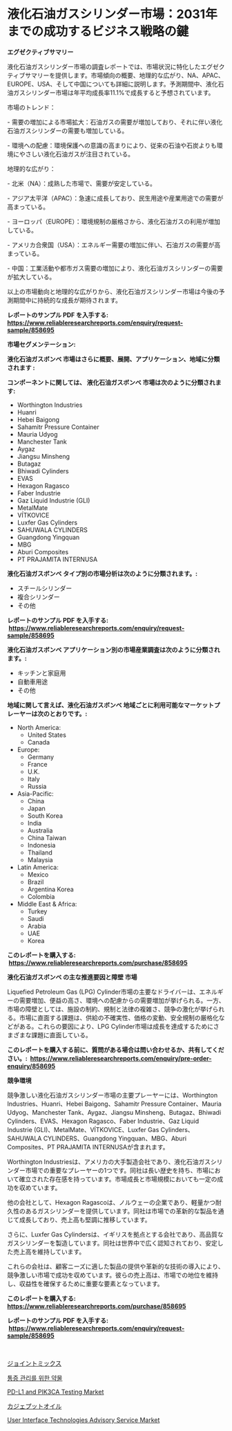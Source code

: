 <p><h1>液化石油ガスシリンダー市場：2031年までの成功するビジネス戦略の鍵</h1></p><p><strong>エグゼクティブサマリー</strong></p>
<p><p>液化石油ガスシリンダー市場の調査レポートでは、市場状況に特化したエグゼクティブサマリーを提供します。市場傾向の概要、地理的な広がり、NA、APAC、EUROPE、USA、そして中国についても詳細に説明します。予測期間中、液化石油ガスシリンダー市場は年平均成長率11.1%で成長すると予想されています。</p><p>市場のトレンド：</p><p>- 需要の増加による市場拡大：石油ガスの需要が増加しており、それに伴い液化石油ガスシリンダーの需要も増加している。</p><p>- 環境への配慮：環境保護への意識の高まりにより、従来の石油や石炭よりも環境にやさしい液化石油ガスが注目されている。</p><p>地理的な広がり：</p><p>- 北米（NA）：成熟した市場で、需要が安定している。</p><p>- アジア太平洋（APAC）：急速に成長しており、民生用途や産業用途での需要が高まっている。</p><p>- ヨーロッパ（EUROPE）：環境規制の厳格さから、液化石油ガスの利用が増加している。</p><p>- アメリカ合衆国（USA）：エネルギー需要の増加に伴い、石油ガスの需要が高まっている。</p><p>- 中国：工業活動や都市ガス需要の増加により、液化石油ガスシリンダーの需要が拡大している。</p><p>以上の市場動向と地理的な広がりから、液化石油ガスシリンダー市場は今後の予測期間中に持続的な成長が期待されます。</p></p>
<p><strong>レポートのサンプル PDF を入手する: <a href="https://www.reliableresearchreports.com/enquiry/request-sample/858695">https://www.reliableresearchreports.com/enquiry/request-sample/858695</a></strong></p>
<p><strong>市場セグメンテーション:</strong></p>
<p><strong> 液化石油ガスボンベ 市場はさらに概要、展開、アプリケーション、地域に分類されます :</strong></p>
<p><strong>コンポーネントに関しては、 液化石油ガスボンベ 市場は次のように分類されます: &nbsp;</strong></p>
<p><ul><li>Worthington Industries</li><li>Huanri</li><li>Hebei Baigong</li><li>Sahamitr Pressure Container</li><li>Mauria Udyog</li><li>Manchester Tank</li><li>Aygaz</li><li>Jiangsu Minsheng</li><li>Butagaz</li><li>Bhiwadi Cylinders</li><li>EVAS</li><li>Hexagon Ragasco</li><li>Faber Industrie</li><li>Gaz Liquid Industrie (GLI)</li><li>MetalMate</li><li>VÍTKOVICE</li><li>Luxfer Gas Cylinders</li><li>SAHUWALA CYLINDERS</li><li>Guangdong Yingquan</li><li>MBG</li><li>Aburi Composites</li><li>PT PRAJAMITA INTERNUSA</li></ul></p>
<p><strong> 液化石油ガスボンベ タイプ別の市場分析は次のように分類されます。:</strong></p>
<p><ul><li>スチールシリンダー</li><li>複合シリンダー</li><li>その他</li></ul></p>
<p><strong>レポートのサンプル PDF を入手する: &nbsp;<a href="https://www.reliableresearchreports.com/enquiry/request-sample/858695">https://www.reliableresearchreports.com/enquiry/request-sample/858695</a></strong></p>
<p><strong> 液化石油ガスボンベ アプリケーション別の市場産業調査は次のように分類されます。:</strong></p>
<p><ul><li>キッチンと家庭用</li><li>自動車用途</li><li>その他</li></ul></p>
<p><strong>地域に関して言えば、液化石油ガスボンベ 地域ごとに利用可能なマーケットプレーヤーは次のとおりです。:</strong></p>
<p><ul>
    <li>
        North America:
        <ul>
            <li>United States</li>
            <li>Canada</li>
        </ul>
    </li>
    <li>
        Europe:
        <ul>
            <li>Germany</li>
            <li>France</li>
            <li>U.K.</li>
            <li>Italy</li>
            <li>Russia</li>
        </ul>
    </li>
    <li>
        Asia-Pacific:
        <ul>
            <li>China</li>
            <li>Japan</li>
            <li>South Korea</li>
            <li>India</li>
            <li>Australia</li>
            <li>China Taiwan</li>
            <li>Indonesia</li>
            <li>Thailand</li>
            <li>Malaysia</li>
        </ul>
    </li>
    <li>
        Latin America:
        <ul>
            <li>Mexico</li>
            <li>Brazil</li>
            <li>Argentina Korea</li>
            <li>Colombia</li>
        </ul>
    </li>
    <li>
        Middle East & Africa:
        <ul>
            <li>Turkey</li>
            <li>Saudi</li>
            <li>Arabia</li>
            <li>UAE</li>
            <li>Korea</li>
        </ul>
    </li>
    </ul></p>
<p><strong>このレポートを購入する: &nbsp;<a href="https://www.reliableresearchreports.com/purchase/858695">https://www.reliableresearchreports.com/purchase/858695</a></strong></p>
<p><strong>液化石油ガスボンベ の主な推進要因と障壁 市場</strong></p>
<p><p>Liquefied Petroleum Gas (LPG) Cylinder市場の主要なドライバーは、エネルギーの需要増加、便益の高さ、環境への配慮からの需要増加が挙げられる。一方、市場の障壁としては、施設の制約、規制と法律の複雑さ、競争の激化が挙げられる。市場に直面する課題は、供給の不確実性、価格の変動、安全規制の厳格化などがある。これらの要因により、LPG Cylinder市場は成長を達成するためにさまざまな課題に直面している。</p></p>
<p><strong>このレポートを購入する前に、質問がある場合は問い合わせるか、共有してください。:&nbsp; <a href="https://www.reliableresearchreports.com/enquiry/pre-order-enquiry/858695">https://www.reliableresearchreports.com/enquiry/pre-order-enquiry/858695</a></strong></p>
<p><strong>競争環境</strong></p>
<p><p>競争激しい液化石油ガスシリンダー市場の主要プレーヤーには、Worthington Industries、Huanri、Hebei Baigong、Sahamitr Pressure Container、Mauria Udyog、Manchester Tank、Aygaz、Jiangsu Minsheng、Butagaz、Bhiwadi Cylinders、EVAS、Hexagon Ragasco、Faber Industrie、Gaz Liquid Industrie (GLI)、MetalMate、VÍTKOVICE、Luxfer Gas Cylinders、SAHUWALA CYLINDERS、Guangdong Yingquan、MBG、Aburi Composites、PT PRAJAMITA INTERNUSAが含まれます。</p><p>Worthington Industriesは、アメリカの大手製造会社であり、液化石油ガスシリンダー市場での重要なプレーヤーの1つです。同社は長い歴史を持ち、市場において確立された存在感を持っています。市場成長と市場規模においても一定の成功を収めています。</p><p>他の会社として、Hexagon Ragascoは、ノルウェーの企業であり、軽量かつ耐久性のあるガスシリンダーを提供しています。同社は市場での革新的な製品を通じて成長しており、売上高も堅調に推移しています。</p><p>さらに、Luxfer Gas Cylindersは、イギリスを拠点とする会社であり、高品質なガスシリンダーを製造しています。同社は世界中で広く認知されており、安定した売上高を維持しています。</p><p>これらの会社は、顧客ニーズに適した製品の提供や革新的な技術の導入により、競争激しい市場で成功を収めています。彼らの売上高は、市場での地位を維持し、収益性を確保するために重要な要素となっています。</p></p>
<p><strong>このレポートを購入する: &nbsp; <a href="https://www.reliableresearchreports.com/purchase/858695">https://www.reliableresearchreports.com/purchase/858695</a></strong></p>
<p><strong>レポートのサンプル PDF を入手する: &nbsp;<a href="https://www.reliableresearchreports.com/enquiry/request-sample/858695">https://www.reliableresearchreports.com/enquiry/request-sample/858695</a></strong><strong></strong></p>
<p>&nbsp;</p>
<p><p><a href="https://medium.com/@rodhoppe07/%E5%B8%82%E5%A0%B4%E5%88%86%E6%9E%90%E3%81%AE%E5%85%B1%E5%90%8C%E6%B7%B7%E5%90%88%E7%89%A9-%E3%81%9D%E3%81%AEcagr-%E5%B8%82%E5%A0%B4%E3%82%BB%E3%82%B0%E3%83%A1%E3%83%B3%E3%83%86%E3%83%BC%E3%82%B7%E3%83%A7%E3%83%B3-%E3%81%8A%E3%82%88%E3%81%B3%E3%82%B0%E3%83%AD%E3%83%BC%E3%83%90%E3%83%AB%E7%94%A3%E6%A5%AD%E6%A6%82%E8%A6%81-17036d6d5125">ジョイントミックス</a></p><p><a href="https://github.com/vsoq0zknh59/Market-Research-Report-List-1/blob/main/61971984542.md">통증 관리를 위한 약물</a></p><p><a href="https://issuu.com/reportprime-2/docs/pd-l1-and-pik3ca-testing-market-size-2030.pptx">PD-L1 and PIK3CA Testing Market</a></p><p><a href="https://medium.com/@dm15982023/%E3%82%B1%E3%82%A4%E3%83%97%E3%83%83%E3%83%88%E3%82%AA%E3%82%A4%E3%83%AB%E3%81%AE%E5%B8%82%E5%A0%B4%E8%A6%8F%E6%A8%A1-%E5%B8%82%E5%A0%B4%E5%B1%95%E6%9C%9B%E3%81%A8%E5%B8%82%E5%A0%B4%E4%BA%88%E6%B8%AC-2024%E5%B9%B4%E3%81%8B%E3%82%892031%E5%B9%B4-fb89418c78b5">カジェプットオイル</a></p><p><a href="https://issuu.com/reportprime-2/docs/user-interface-technologies-advisory-service-marke">User Interface Technologies Advisory Service Market</a></p></p>